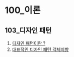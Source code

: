 # 100_이론
## 103_디자인 패턴

1. [디자인 패턴이란 ?](103_01%20디자인%20패턴이란.md)
2. [대표적인 디자인 패턴 객체지향](103_02%20객체지향%20프로그래밍,%20객체지향%20설계.md)




